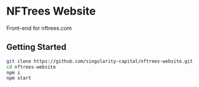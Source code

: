 # NFTrees Website

Front-end for nftrees.com

## Getting Started

```sh
git clone https://github.com/singularity-capital/nftrees-website.git
cd nftrees-website
npm i
npm start
```